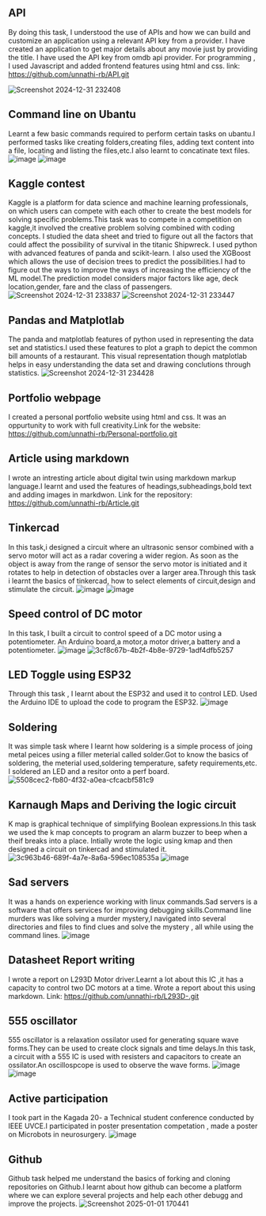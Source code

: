 ## API 
By doing this task, I understood the use of APIs and how we can build and customize an application using a relevant API key from a provider.
I have created an application to get major details about any movie just by providing the title. I have used the API key from omdb api provider.
For programming , I used Javascript and added frontend features using html and css. link: https://github.com/unnathi-rb/API.git

![Screenshot 2024-12-31 232408](https://github.com/user-attachments/assets/e5231a07-a5a1-452b-a211-30b968175e35)

## Command line on Ubantu
Learnt a few basic commands required to perform certain tasks on ubantu.I performed tasks like creating folders,creating files, adding text content into a file, locating and listing the files,etc.I also learnt to concatinate text files.
![image](https://github.com/user-attachments/assets/b27974e9-d8dc-4f73-8323-0f123bc9f056)
![image](https://github.com/user-attachments/assets/3544c547-1932-4293-8790-cced10c3ed3e)


## Kaggle contest
Kaggle is a platform for data science and machine learning professionals, on which users can compete with each other to create the best models for solving specific problems.This task was to compete in a competition on kaggle,it involved the creative problem solving combined with coding concepts. I studied the data sheet and tried to figure out all the factors that could affect the possibility of survival in the titanic Shipwreck. I used python with advanced features of panda and scikit-learn. I also used the XGBoost which allows the use of decision trees to predict the possibilities.I had to figure out the ways to improve the ways of increasing the efficiency of the ML model.The prediction model considers major factors like age, deck location,gender, fare and the class of passengers.  
![Screenshot 2024-12-31 233837](https://github.com/user-attachments/assets/8af7d8bd-29ba-4648-b255-8eb48e101a6c)
![Screenshot 2024-12-31 233447](https://github.com/user-attachments/assets/48913638-fdc8-424f-b06f-3b6014e79eaf)


## Pandas and Matplotlab
The panda and matplotlab features of python used in representing the data set and statistics.I used these features to plot a graph to depict the common bill amounts of a restaurant. This visual representation though matplotlab helps in easy understanding the data set and drawing conclutions through statistics.
![Screenshot 2024-12-31 234428](https://github.com/user-attachments/assets/ea0adf7c-f77e-4d50-a6ee-b11ac3d3e172)

## Portfolio webpage
I created a personal portfolio website using html and css. It was an oppurtunity to work with full creativity.Link for the website:
https://github.com/unnathi-rb/Personal-portfolio.git

## Article using markdown
I wrote an intresting article about digital twin using markdown markup language.I learnt and used the features of headings,subheadings,bold text and adding images in markdwon.
Link for the repository:
https://github.com/unnathi-rb/Article.git

## Tinkercad
In this task,i designed a circuit where an ultrasonic sensor combined with a servo motor will act as a radar covering a wider region. As soon as the object is away from the range of sensor the servo motor is initiated and it rotates to help in detection of obstacles over a larger area.Through this task i learnt the basics of tinkercad, how to select elements of circuit,design and stimulate the circuit.
![image](https://github.com/user-attachments/assets/c2864462-967e-40c7-b106-72adff220d9c)
![image](https://github.com/user-attachments/assets/17725382-f21b-4e7e-a56f-57a1282474ea)


## Speed control of DC motor
In this task, I built a circuit to control speed of a DC motor using a potentiometer. An Arduino board,a motor,a motor driver,a battery and a potentiometer.
![image](https://github.com/user-attachments/assets/23a0bdc0-ca99-46b8-bc4b-7ce7185e9309)
![3cf8c67b-4b2f-4b8e-9729-1adf4dfb5257](https://github.com/user-attachments/assets/c7f472e6-cee8-414e-a23f-192c716ef21e)




## LED Toggle using ESP32
Through this task , I learnt about the ESP32 and used it to control LED. Used the Arduino IDE to upload the code to program the ESP32.
![image](https://github.com/user-attachments/assets/e6ac7934-d16b-4e5e-ad2e-a76af01ce09f)


## Soldering
It was simple task where I learnt how soldering is a simple process of joing metal peices using a filler meterial called solder.Got to know the basics of soldering, the meterial used,soldering temperature, safety requirements,etc. I soldered an LED and a resitor onto a perf board.
![5508cec2-fb80-4f32-a0ea-cfcacbf581c9](https://github.com/user-attachments/assets/4d8c6cba-fe1b-495e-9308-c9bd4311d196)



## Karnaugh Maps and Deriving the logic circuit
K map is graphical technique of simplifying Boolean expressions.In this task we used the k map concepts to program an alarm buzzer to beep when a theif breaks into a place. Intially wrote the logic using kmap and then designed a circuit on tinkercad and stimulated it.
![3c963b46-689f-4a7e-8a6a-596ec108535a](https://github.com/user-attachments/assets/25ae6efd-2d6a-4f30-94f5-d33a5c5c69b5)
![image](https://github.com/user-attachments/assets/0bf32a9c-8767-4529-9fe3-5073033722d8)


## Sad servers
It was a hands on experience working with linux commands.Sad servers is a software that offers services for improving debugging skills.Command line murders was like solving a murder mystery,I navigated into several directories and files to find clues and solve the mystery , all while using the command lines.
![image](https://github.com/user-attachments/assets/21a05355-1a77-4bd0-8466-ca4e5717f56d)


## Datasheet Report writing
I wrote a report on L293D Motor driver.Learnt a lot about this IC ,it has a capacity to control two DC motors at a time. Wrote a report about this using markdown.
Link: https://github.com/unnathi-rb/L293D-.git


## 555 oscillator
555 oscillator is a relaxation ossilator used for generating square wave forms.They can be used to create clock signals and time delays.In this task, a circuit with a 555 IC is used with resisters and capacitors to create an ossilator.An oscillospcope is used to observe the wave forms.
![image](https://github.com/user-attachments/assets/a7fdee23-f6be-45ef-b878-cef6dd06a0fb)
![image](https://github.com/user-attachments/assets/8156c7a3-db21-4058-9797-b83fdcded3cc)

## Active participation
I took part in the Kagada 20- a Technical student conference conducted by IEEE UVCE.I participated in poster presentation competation , made a poster on Microbots in neurosurgery.
![image](https://github.com/user-attachments/assets/781b8fe5-f88c-4a70-91a7-08a038849bcf)


## Github
Github task helped me understand the basics of forking and cloning repositories on Github.I learnt about how github can become a platform where we can explore several projects and help each other debugg and improve the projects.
![Screenshot 2025-01-01 170441](https://github.com/user-attachments/assets/828c90ff-fb24-46ac-b285-6bc207710a83)





